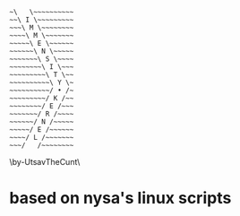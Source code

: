 ```
~\   \~~~~~~~~~~
~~\ I \~~~~~~~~~
~~~\ M \~~~~~~~~
~~~~\ M \~~~~~~~
~~~~~\ E \~~~~~~
~~~~~~\ N \~~~~~
~~~~~~~\ S \~~~~
~~~~~~~~\ I \~~~
~~~~~~~~~\ T \~~
~~~~~~~~~~\ Y \~
~~~~~~~~~~/ • /~
~~~~~~~~~/ K /~~
~~~~~~~~/ E /~~~
~~~~~~~/ R /~~~~
~~~~~~/ N /~~~~~
~~~~~/ E /~~~~~~
~~~~/ L /~~~~~~~
~~~/   /~~~~~~~~
```
\\by-UtsavTheCunt\\

# based on nysa's linux scripts
